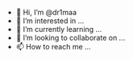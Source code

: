 - 👋 Hi, I’m @dr1maa
- 👀 I’m interested in ...
- 🌱 I’m currently learning ...
- 💞️ I’m looking to collaborate on ...
- 📫 How to reach me ...

<!---
dr1maa/dr1maa is a ✨ special ✨ repository because its `README.md` (this file) appears on your GitHub profile.
You can click the Preview link to take a look at your changes.
--->
